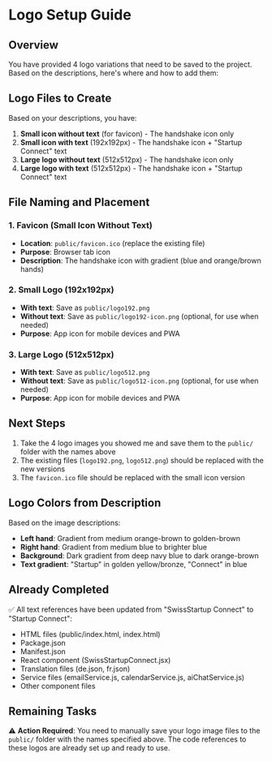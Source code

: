 # Logo Setup Guide

## Overview
You have provided 4 logo variations that need to be saved to the project. Based on the descriptions, here's where and how to add them:

## Logo Files to Create

Based on your descriptions, you have:
1. **Small icon without text** (for favicon) - The handshake icon only
2. **Small icon with text** (192x192px) - The handshake icon + "Startup Connect" text
3. **Large logo without text** (512x512px) - The handshake icon only
4. **Large logo with text** (512x512px) - The handshake icon + "Startup Connect" text

## File Naming and Placement

### 1. Favicon (Small Icon Without Text)
- **Location**: `public/favicon.ico` (replace the existing file)
- **Purpose**: Browser tab icon
- **Description**: The handshake icon with gradient (blue and orange/brown hands)

### 2. Small Logo (192x192px)
- **With text**: Save as `public/logo192.png`
- **Without text**: Save as `public/logo192-icon.png` (optional, for use when needed)
- **Purpose**: App icon for mobile devices and PWA

### 3. Large Logo (512x512px) 
- **With text**: Save as `public/logo512.png`
- **Without text**: Save as `public/logo512-icon.png` (optional, for use when needed)
- **Purpose**: App icon for mobile devices and PWA

## Next Steps

1. Take the 4 logo images you showed me and save them to the `public/` folder with the names above
2. The existing files (`logo192.png`, `logo512.png`) should be replaced with the new versions
3. The `favicon.ico` file should be replaced with the small icon version

## Logo Colors from Description

Based on the image descriptions:
- **Left hand**: Gradient from medium orange-brown to golden-brown
- **Right hand**: Gradient from medium blue to brighter blue
- **Background**: Dark gradient from deep navy blue to dark orange-brown
- **Text gradient**: "Startup" in golden yellow/bronze, "Connect" in blue

## Already Completed

✅ All text references have been updated from "SwissStartup Connect" to "Startup Connect":
- HTML files (public/index.html, index.html)
- Package.json
- Manifest.json
- React component (SwissStartupConnect.jsx)
- Translation files (de.json, fr.json)
- Service files (emailService.js, calendarService.js, aiChatService.js)
- Other component files

## Remaining Tasks

⚠️ **Action Required**: You need to manually save your logo image files to the `public/` folder with the names specified above. The code references to these logos are already set up and ready to use.

